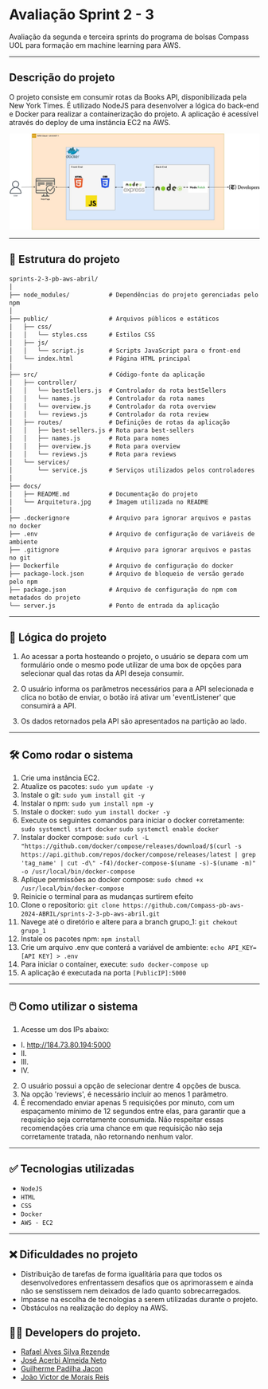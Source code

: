 # Avaliação Sprint 2 - 3

Avaliação da segunda e terceira sprints do programa de bolsas Compass UOL para formação em machine learning para AWS.

***

## Descrição do projeto

O projeto consiste em consumir rotas da Books API, disponibilizada pela New York Times. É utilizado NodeJS para desenvolver a lógica do back-end e Docker para realizar a containerização do projeto. A aplicação é acessível através do deploy de uma instância EC2 na AWS.

![Diagrama da arquitetura](Arquitetura.jpg)


***

## 📁 Estrutura do projeto

```plaintext
sprints-2-3-pb-aws-abril/
│
├── node_modules/           # Dependências do projeto gerenciadas pelo npm
│
├── public/                 # Arquivos públicos e estáticos
│   ├── css/
│   │   └── styles.css      # Estilos CSS
│   ├── js/
│   │   └── script.js       # Scripts JavaScript para o front-end
│   └── index.html          # Página HTML principal
│
├── src/                    # Código-fonte da aplicação
│   ├── controller/
│   │   └── bestSellers.js  # Controlador da rota bestSellers
│   │   └── names.js        # Controlador da rota names
│   │   └── overview.js     # Controlador da rota overview
│   │   └── reviews.js      # Controlador da rota review
│   ├── routes/             # Definições de rotas da aplicação
│   │   ├── best-sellers.js # Rota para best-sellers
│   │   ├── names.js        # Rota para nomes
│   │   ├── overview.js     # Rota para overview
│   │   └── reviews.js      # Rota para reviews
│   └── services/
│       └── service.js      # Serviços utilizados pelos controladores
│ 
├── docs/
│   ├── README.md           # Documentação do projeto
│   └── Arquitetura.jpg     # Imagem utilizada no README
│ 
├── .dockerignore           # Arquivo para ignorar arquivos e pastas no docker
├── .env                    # Arquivo de configuração de variáveis de ambiente
├── .gitignore              # Arquivo para ignorar arquivos e pastas no git
├── Dockerfile              # Arquivo de configuração do docker
├── package-lock.json       # Arquivo de bloqueio de versão gerado pelo npm
├── package.json            # Arquivo de configuração do npm com metadados do projeto
└── server.js               # Ponto de entrada da aplicação
```
***

## 🧠 Lógica do projeto

1. Ao acessar a porta hosteando o projeto, o usuário se depara com um formulário onde o mesmo pode utilizar de uma box de opções para selecionar qual das rotas da API deseja consumir.

2. O usuário informa os parâmetros necessários para a API selecionada e clica no botão de enviar, o botão irá ativar um 'eventListener' que consumirá a API.

3. Os dados retornados pela API são apresentados na partição ao lado. 

***

## 🛠️ Como rodar o sistema

1. Crie uma instância EC2.
2. Atualize os pacotes: `sudo yum update -y`
3. Instale o git: `sudo yum install git -y`
4. Instalar o npm: `sudo yum install npm -y`
5. Instale o docker: `sudo yum install docker -y`
6. Execute os seguintes comandos para iniciar o docker corretamente: 
	`sudo systemctl start docker`
	`sudo systemctl enable docker`
7. Instalar docker compose: `sudo curl -L "https://github.com/docker/compose/releases/download/$(curl -s https://api.github.com/repos/docker/compose/releases/latest | grep 'tag_name' | cut -d\" -f4)/docker-compose-$(uname -s)-$(uname -m)" -o /usr/local/bin/docker-compose`
8. Aplique permissões ao docker compose: `sudo chmod +x /usr/local/bin/docker-compose`
9. Reinicie o terminal para as mudanças surtirem efeito
10. Clone o repositorio: `git clone https://github.com/Compass-pb-aws-2024-ABRIL/sprints-2-3-pb-aws-abril.git`
11. Navege até o diretório e altere para a branch grupo_1: `git chekout grupo_1`
12. Instale os pacotes npm: `npm install`
13. Crie um arquivo .env que conterá a variável de ambiente: `echo API_KEY=[API KEY] > .env`
14. Para iniciar o container, execute: `sudo docker-compose up`
15. A aplicação é executada na porta `[PublicIP]:5000`

***

## 🖱️ Como utilizar o sistema
1. Acesse um dos IPs abaixo:
- I. http://184.73.80.194:5000
- II.
- III.
- IV.
2. O usuário possui a opção de selecionar dentre 4 opções de busca.
3. Na opção 'reviews', é necessário incluir ao menos 1 parâmetro.
4. É recomendado enviar apenas 5 requisições por minuto, com um espaçamento mínimo de 12 segundos entre elas, para garantir que a requisição seja corretamente consumida. Não respeitar essas recomendações cria uma chance em que requisição não seja corretamente tratada, não retornando nenhum valor.

***

## ✅ Tecnologias utilizadas

- `NodeJS`
- `HTML`
- `CSS`
- `Docker`
- `AWS - EC2`

***

## ❌ Dificuldades no projeto

- Distribuição de tarefas de forma igualitária para que todos os desenvolvedores enfrentassem desafios que os aprimorassem e ainda não se senstissem nem deixados de lado quanto sobrecarregados.
- Impasse na escolha de tecnologias a serem utilizadas durante o projeto.
- Obstáculos na realização do deploy na AWS.

## 👨‍💻 Developers do projeto.

- [Rafael Alves Silva Rezende](https://github.com/rafa-rez)
- [José Acerbi Almeida Neto](https://github.com/JoseJaan)
- [Guilherme Padilha Jacon](https://github.com/guilhermepjacon)
- [João Victor de Morais Reis](https://github.com/jvmoraisreis)
